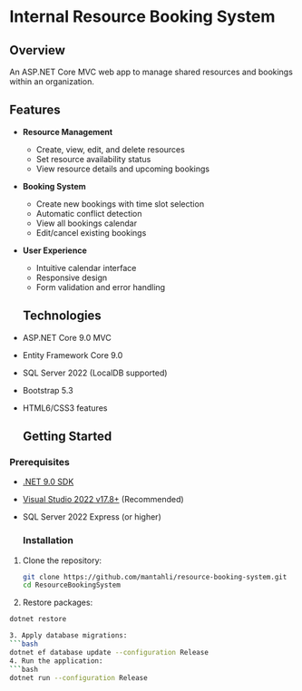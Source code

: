 # Internal Resource Booking System
## Overview
An ASP.NET Core MVC web app to manage shared resources and bookings within an organization.

## Features

- **Resource Management**
  - Create, view, edit, and delete resources
  - Set resource availability status
  - View resource details and upcoming bookings

- **Booking System**
  - Create new bookings with time slot selection
  - Automatic conflict detection
  - View all bookings calendar
  - Edit/cancel existing bookings

- **User Experience**
  - Intuitive calendar interface
  - Responsive design
  - Form validation and error handling
 
  ## Technologies

- ASP.NET Core 9.0 MVC
- Entity Framework Core 9.0
- SQL Server 2022 (LocalDB supported)
- Bootstrap 5.3
- HTML6/CSS3 features

  ## Getting Started

### Prerequisites

- [.NET 9.0 SDK](https://dotnet.microsoft.com/download/dotnet/9.0)
- [Visual Studio 2022 v17.8+](https://visualstudio.microsoft.com/) (Recommended)
- SQL Server 2022 Express (or higher)

  ### Installation

1. Clone the repository:
   ```bash
   git clone https://github.com/mantahli/resource-booking-system.git
   cd ResourceBookingSystem
   
2. Restore packages:
  ```bash
  dotnet restore

3. Apply database migrations:
  ```bash
  dotnet ef database update --configuration Release
4. Run the application:
  ```bash
  dotnet run --configuration Release

